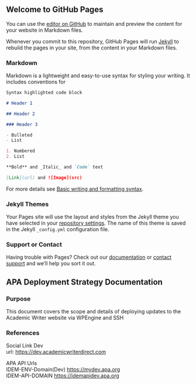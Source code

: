## Welcome to GitHub Pages

You can use the [editor on GitHub](https://github.com/sociallinkdev/dev-digital-documentation/edit/gh-pages/index.md) to maintain and preview the content for your website in Markdown files.

Whenever you commit to this repository, GitHub Pages will run [Jekyll](https://jekyllrb.com/) to rebuild the pages in your site, from the content in your Markdown files.

### Markdown

Markdown is a lightweight and easy-to-use syntax for styling your writing. It includes conventions for

```markdown
Syntax highlighted code block

# Header 1

## Header 2

### Header 3

- Bulleted
- List

1. Numbered
2. List

**Bold** and _Italic_ and `Code` text

[Link](url) and ![Image](src)
```

For more details see [Basic writing and formatting syntax](https://docs.github.com/en/github/writing-on-github/getting-started-with-writing-and-formatting-on-github/basic-writing-and-formatting-syntax).

### Jekyll Themes

Your Pages site will use the layout and styles from the Jekyll theme you have selected in your [repository settings](https://github.com/sociallinkdev/dev-digital-documentation/settings/pages). The name of this theme is saved in the Jekyll `_config.yml` configuration file.

### Support or Contact

Having trouble with Pages? Check out our [documentation](https://docs.github.com/categories/github-pages-basics/) or [contact support](https://support.github.com/contact) and we’ll help you sort it out.

## APA Deployment Strategy Documentation

### Purpose

This document covers the scope and details of deploying updates to the Academic Writer website via WPEngine and SSH

### References

Social Link Dev<br>
url: https://dev.academicwriterdirect.com

APA API Urls<br>
IDEM-ENV-Domain(Dev) https://mydev.apa.org<br>
IDEM-API-DOMAIN https://idemapidev.apa.org

<!-- Test url: https://test.academicwriterdirect.com
Live url: https://academicwriterdirect.com -->
